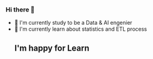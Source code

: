### Hi there 👋

- 🐻 I'm currently study to be a Data & AI engenier
- 🔭 I'm currently learn about statistics and ETL process
  ## I'm happy for Learn 
<!--
**JoanMz/JoanMz** is a ✨ _special_ ✨ repository because its `README.md` (this file) appears on your GitHub profile.

Here are some ideas to get you started:

- 🔭 I’m currently working on ...
- 🌱 I’m currently learning ...
- 👯 I’m looking to collaborate on ...
- 🤔 I’m looking for help with ...
- 💬 Ask me about ...
- 📫 How to reach me: ...
- 😄 Pronouns: ...
- ⚡ Fun fact: ...
-->

